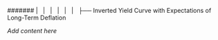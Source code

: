 ####### |   |   |   |   |   |   ├── Inverted Yield Curve with Expectations of Long-Term Deflation

*Add content here*
